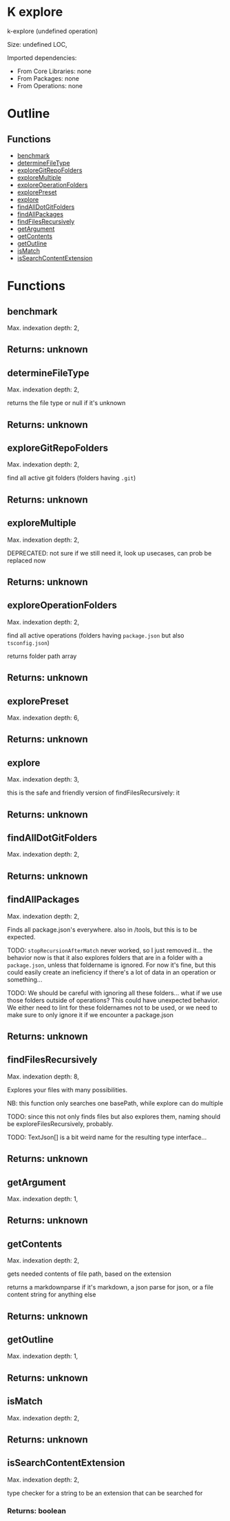 # K explore

k-explore (undefined operation)

Size: undefined LOC, 
 
Imported dependencies:

- From Core Libraries: none
- From Packages: none
- From Operations: none

# Outline

## Functions

- [benchmark](#benchmark)
- [determineFileType](#determineFileType)
- [exploreGitRepoFolders](#exploreGitRepoFolders)
- [exploreMultiple](#exploreMultiple)
- [exploreOperationFolders](#exploreOperationFolders)
- [explorePreset](#explorePreset)
- [explore](#explore)
- [findAllDotGitFolders](#findAllDotGitFolders)
- [findAllPackages](#findAllPackages)
- [findFilesRecursively](#findFilesRecursively)
- [getArgument](#getArgument)
- [getContents](#getContents)
- [getOutline](#getOutline)
- [isMatch](#isMatch)
- [isSearchContentExtension](#isSearchContentExtension)



# Functions

## benchmark

Max. indexation depth: 2, 



## Returns: unknown

## determineFileType

Max. indexation depth: 2, 

returns the file type or null if it's unknown

## Returns: unknown

## exploreGitRepoFolders

Max. indexation depth: 2, 

find all active git folders (folders having `.git`)

## Returns: unknown

## exploreMultiple

Max. indexation depth: 2, 

DEPRECATED: not sure if we still need it, look up usecases, can prob be replaced now

## Returns: unknown

## exploreOperationFolders

Max. indexation depth: 2, 

find all active operations (folders having `package.json` but also `tsconfig.json`)

returns folder path array

## Returns: unknown

## explorePreset

Max. indexation depth: 6, 



## Returns: unknown

## explore

Max. indexation depth: 3, 

this is the safe and friendly version of findFilesRecursively: it

## Returns: unknown

## findAllDotGitFolders

Max. indexation depth: 2, 



## Returns: unknown

## findAllPackages

Max. indexation depth: 2, 

Finds all package.json's everywhere. also in /tools, but this is to be expected.

TODO: `stopRecursionAfterMatch` never worked, so I just removed it... the behavior now is that it also explores folders that are in a folder with a `package.json`, unless that foldername is ignored. For now it's fine, but this could easily create an ineficiency if there's a lot of data in an operation or something...

TODO: We should be careful with ignoring all these folders... what if we use those folders outside of operations? This could have unexpected behavior. We either need to lint for these foldernames not to be used, or we need to make sure to only ignore it if we encounter a package.json

## Returns: unknown

## findFilesRecursively

Max. indexation depth: 8, 

Explores your files with many possibilities.

NB: this function only searches one basePath, while explore can do multiple

TODO: since this not only finds files but also explores them, naming should be exploreFilesRecursively, probably.

TODO: TextJson[] is a bit weird name for the resulting type interface...

## Returns: unknown

## getArgument

Max. indexation depth: 1, 



## Returns: unknown

## getContents

Max. indexation depth: 2, 

gets needed contents of file path, based on the extension

returns a markdownparse if it's markdown, a json parse for json, or a file content string for anything else

## Returns: unknown

## getOutline

Max. indexation depth: 1, 



## Returns: unknown

## isMatch

Max. indexation depth: 2, 



## Returns: unknown

## isSearchContentExtension

Max. indexation depth: 2, 

type checker for a string to be an extension that can be searched for

### Returns: boolean







